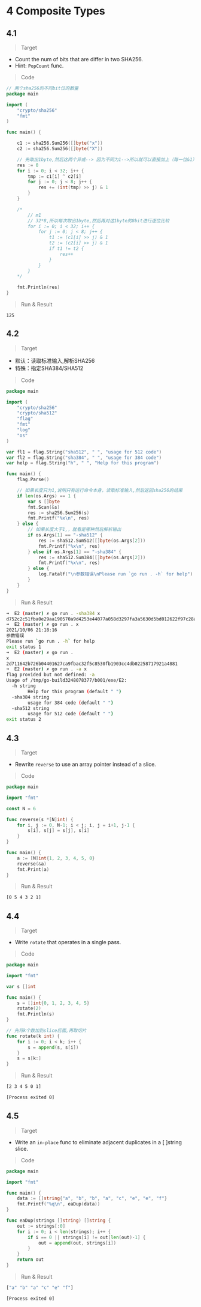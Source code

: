 # 4 Composite Types

## 4.1

> Target
- Count the num of bits that are differ in two SHA256.
- Hint: `PopCount` func.

> Code
```go
// 两个sha256的不同bit位的数量
package main

import (
	"crypto/sha256"
	"fmt"
)

func main() {

	c1 := sha256.Sum256([]byte("x"))
	c2 := sha256.Sum256([]byte("X"))

	// 先取出1byte,然后这两个异或--> 因为不同为1-->所以就可以直接加上（每一位&1）的结果即可
	res := 0
	for i := 0; i < 32; i++ {
		tmp := c1[i] ^ c2[i]
		for j := 0; j < 8; j++ {
			res += (int(tmp) >> j) & 1
		}
	}

	/*
		// m1
		// 32*8,所以每次取出1byte,然后再对这1byte的8bit进行逐位比较
		for i := 0; i < 32; i++ {
			for j := 0; j < 8; j++ {
				t1 := (c1[i] >> j) & 1
				t2 := (c2[i] >> j) & 1
				if t1 != t2 {
					res++
				}
			}
		}
	*/

	fmt.Println(res)
}
```

> Run & Result
```
125
```

## 4.2

> Target

- 默认：读取标准输入,解析SHA256
- 特殊：指定SHA384/SHA512

> Code

```go
package main

import (
	"crypto/sha256"
	"crypto/sha512"
	"flag"
	"fmt"
	"log"
	"os"
)

var fl1 = flag.String("sha512", " ", "usage for 512 code")
var fl2 = flag.String("sha384", " ", "usage for 384 code")
var help = flag.String("h", " ", "Help for this program")

func main() {
	flag.Parse()

	// 如果长度只为1,说明只有运行命令本身，读取标准输入,然后返回sha256的结果
	if len(os.Args) == 1 {
		var s []byte
		fmt.Scan(&s)
		res := sha256.Sum256(s)
		fmt.Printf("%x\n", res)
	} else {
		// 如果长度大于1,，就看是哪种然后解析输出
		if os.Args[1] == "-sha512" {
			res := sha512.Sum512([]byte(os.Args[2]))
			fmt.Printf("%x\n", res)
		} else if os.Args[1] == "-sha384" {
			res := sha512.Sum384([]byte(os.Args[2]))
			fmt.Printf("%x\n", res)
		} else {
			log.Fatalf("\n参数错误\nPlease run `go run . -h` for help")
		}
	}
}
```

> Run & Result

```bash
➜  E2 (master) ✗ go run . -sha384 x
d752c2c51fba0e29aa190570a9d4253e44077a058d3297fa3a5630d5bd012622f97c28acaed313b5c83bb990caa7da85
➜  E2 (master) ✗ go run . x
2021/10/06 21:18:16
参数错误
Please run `go run . -h` for help
exit status 1
➜  E2 (master) ✗ go run .
x
2d711642b726b04401627ca9fbac32f5c8530fb1903cc4db02258717921a4881
➜  E2 (master) ✗ go run . -a x
flag provided but not defined: -a
Usage of /tmp/go-build3248078377/b001/exe/E2:
  -h string
        Help for this program (default " ")
  -sha384 string
        usage for 384 code (default " ")
  -sha512 string
        usage for 512 code (default " ")
exit status 2
```

## 4.3

> Target

- Rewrite `reverse` to use an array pointer instead of a slice.

> Code

```go
package main

import "fmt"

const N = 6

func reverse(s *[N]int) {
	for i, j := 0, N-1; i < j; i, j = i+1, j-1 {
		s[i], s[j] = s[j], s[i]
	}
}

func main() {
	a := [N]int{1, 2, 3, 4, 5, 0}
	reverse(&a)
	fmt.Print(a)
}
```



> Run & Result

```bash
[0 5 4 3 2 1]
```

## 4.4

> Target

- Write `rotate` that operates in a single pass.

> Code

```go
package main

import "fmt"

var s []int

func main() {
	s = []int{0, 1, 2, 3, 4, 5}
	rotate(2)
	fmt.Println(s)
}

// 先将k个数加到slice后面,再取切片
func rotate(k int) {
	for i := 0; i < k; i++ {
		s = append(s, s[i])
	}
	s = s[k:]
}
```

> Run & Result
```bash
[2 3 4 5 0 1]

[Process exited 0]
```

## 4.5

> Target

- Write an `in-place` func to eliminate adjacent duplicates in a [  ]string slice.

> Code

```go
package main

import "fmt"

func main() {
	data := []string{"a", "b", "b", "a", "c", "e", "e", "f"}
	fmt.Printf("%q\n", eaDup(data))
}

func eaDup(strings []string) []string {
	out := strings[:0]
	for i := 0; i < len(strings); i++ {
		if i == 0 || strings[i] != out[len(out)-1] {
			out = append(out, strings[i])
		}
	}
	return out
}
```

> Run & Result

```bash
["a" "b" "a" "c" "e" "f"]

[Process exited 0]
```
